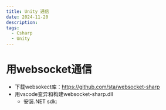 ```yaml
---
title: Unity 通信
date: 2024-11-20
description:
tags:
  - Csharp
  - Unity
---
```

# 用websocket通信
- 下载websokect库：https://github.com/sta/websocket-sharp
- 用vscode变异和构建websocket-sharp.dll
	- 安装.NET sdk: 